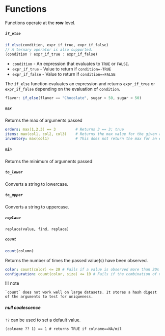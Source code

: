 # Functions

Functions operate at the **row** level.

##### `if_else`

```js
if_else(condition, expr_if_true, expr_if_false)
// A ternary operator is also supported.
(condition ? expr_if_true : expr_if_false)
```

* `condition` - An expression that evaluates to `TRUE` or `FALSE`.
* `expr_if_true` - Value to return if `condition=-TRUE`
* `expr_if_false` - Value to return if `condition==FALSE`

The `if_else` function evaluates an expression and returns `expr_if_true` or `expr_if_false` depending on the evaluation of `condition`.

```js
flavor: if_else(flavor == "Chocolate", sugar > 50, sugar < 50)
```

##### `max`

Returns the max of arguments passed

```yaml
orders: max(1,2,3) == 3         # Returns 3 == 3; true
items: max(col1, col2, col3)    # Returns the max value for the given row of col1-3.
inventory: max(col1)            # This does not return the max for an entire column; col1 is a scaler value.
```
 
##### `min`

Returns the minimum of arguments passed

##### `to_lower`

Converts a string to lowercase.

##### `to_upper`

Converts a string to uppercase.

##### `replace`

```
replace(value, find, replace)
```

##### `count`

```js
count(column)
```

Returns the number of times the passed value(s) have been observed.

```yaml
color: count(color) <= 20 # Fails if a value is observed more than 20x times.
configuration: count(color, size) <= 10 # Fails if the combination of values is observed more than 10 times.
```

!!! note

    `count` does not work well on large datasets. It stores a hash digest of the arguments to test for uniqueness.

##### null coalescence

`??` can be used to set a default value.

```
(colname ?? 1) == 1 # returns TRUE if colname==NA/nil
```

